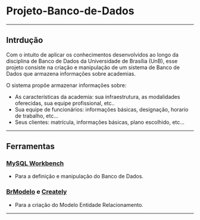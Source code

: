 # Projeto-Banco-de-Dados

---

## Intrdução

Com o intuito de aplicar os conhecimentos desenvolvidos ao longo da disciplina de Banco de Dados da Universidade de Brasília (UnB), esse projeto consiste na criação e manipulação de um sistema de Banco de Dados que armazena informações sobre academias.

O sistema propõe armazenar informações sobre:

- As características da academia: sua infraestrutura, as modalidades oferecidas, sua equipe profissional, etc..
- Sua equipe de funcionários: informações básicas, designação, horario de trabalho, etc...
- Seus clientes: matrícula, informações básicas, plano escolhido, etc...

---

## Ferramentas
 
### [MySQL Workbench](https://dev.mysql.com/downloads/workbench/)

- Para a definição e manipulação do Banco de Dados.

### [BrModelo](http://www.sis4.com/brModelo/) e [Creately](https://creately.com/)

- Para a criação do Modelo Entidade Relacionamento.

---
